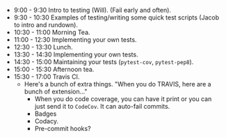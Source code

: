 * 9:00 - 9:30 Intro to testing (Will). (Fail early and often).
* 9:30 - 10:30 Examples of testing/writing some quick test scripts (Jacob to intro and rundown).
* 10:30 - 11:00 Morning Tea.
* 11:00 - 12:30 Implementing your own tests.
* 12:30 - 13:30 Lunch.
* 13:30 - 14:30 Implementing your own tests.
* 14:30 - 15:00 Maintaining your tests (`pytest-cov`, `pytest-pep8`).
* 15:00 - 15:30 Afternoon tea.
* 15:30 - 17:00 Travis CI.
    * Here's a bunch of extra things.  "When you do TRAVIS, here are a bunch of
      extension..."
      * When you do code coverage, you can have it print or you can just send
        it to `CodeCov`. It can auto-fail commits.
      * Badges
      * Codacy.
      * Pre-commit hooks?
